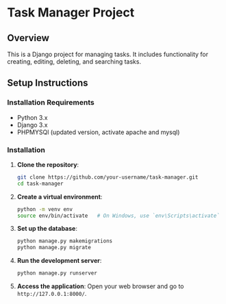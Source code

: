 # Task Manager Project

## Overview
This is a Django project for managing tasks. It includes functionality for creating, editing, deleting, and searching tasks.

## Setup Instructions

### Installation Requirements
- Python 3.x
- Django 3.x
- PHPMYSQl (updated version, activate apache and mysql)



### Installation

1. **Clone the repository**:
    ```bash
    git clone https://github.com/your-username/task-manager.git
    cd task-manager
    ```

2. **Create a virtual environment**:
    ```bash
    python -m venv env
    source env/bin/activate   # On Windows, use `env\Scripts\activate`
    ```

3. **Set up the database**:
    ```bash
    python manage.py makemigrations
    python manage.py migrate
    ```

4. **Run the development server**:
    ```bash
    python manage.py runserver
    ```

5. **Access the application**:
    Open your web browser and go to `http://127.0.0.1:8000/`.




